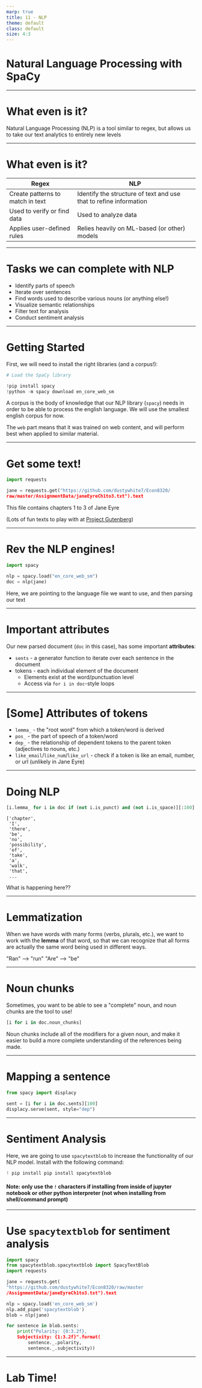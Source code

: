 ```yaml
---
marp: true
title: 11 - NLP
theme: default
class: default
size: 4:3
---
```


# Natural Language Processing with SpaCy

---

# What even is it?

Natural Language Processing (NLP) is a tool similar to regex, but allows us to take our text analytics to entirely new levels

---

# What even is it?

| Regex | NLP |
| --- | --- |
| Create patterns to match in text | Identify the structure of text and use that to refine information|
| Used to verify or find data | Used to analyze data |
| Applies user-defined rules | Relies heavily on ML-based (or other) models |

---

# Tasks we can complete with NLP

- Identify parts of speech
- Iterate over sentences
- Find words used to describe various nouns (or anything else!)
- Visualize semantic relationships
- Filter text for analysis
- Conduct sentiment analysis

---

# Getting Started

First, we will need to install the right libraries (and a corpus!):

```python
# Load the SpaCy library

!pip install spacy
!python -m spacy download en_core_web_sm
```

A corpus is the body of knowledge that our NLP library (`spacy`) needs in order to be able to process the english language. We will use the smallest english corpus for now. 

The `web` part means that it was trained on web content, and will perform best when applied to similar material.

---

# Get some text!

```python
import requests

jane = requests.get("https://github.com/dustywhite7/Econ8320/
raw/master/AssignmentData/janeEyreCh1to3.txt").text
```

This file contains chapters 1 to 3 of Jane Eyre

(Lots of fun texts to play with at [Project Gutenberg](https://www.gutenberg.org/browse/scores/top))

---

# Rev the NLP engines!

```python
import spacy

nlp = spacy.load("en_core_web_sm")
doc = nlp(jane)
```

Here, we are pointing to the language file we want to use, and then parsing our text

---

# Important attributes

Our new parsed document (`doc` in this case), has some important **attributes**:

- `sents` - a generator function to iterate over each sentence in the document
- tokens - each individual element of the document
    - Elements exist at the word/punctuation level
    - Access via `for i in doc`-style loops

---

# [Some] Attributes of tokens
- `lemma_` - the "root word" from which a token/word is derived
- `pos_` - the part of speech of a token/word
- `dep_` - the relationship of dependent tokens to the parent token (adjectives to nouns, etc.)
- `like_email`/`like_num`/`like_url` - check if a token is like an email, number, or url (unlikely in Jane Eyre)

---


# Doing NLP

```python
[i.lemma_ for i in doc if (not i.is_punct) and (not i.is_space)][:100]
```

```
['chapter',
 'I',
 'there',
 'be',
 'no',
 'possibility',
 'of',
 'take',
 'a',
 'walk',
 'that',
 ...
```

What is happening here??

---

# Lemmatization

When we have words with many forms (verbs, plurals, etc.), we want to work with the **lemma** of that word, so that we can recognize that all forms are actually the same word being used in different ways.

"Ran" --> "run"
"Are" --> "be"

---

# Noun chunks

Sometimes, you want to be able to see a "complete" noun, and noun chunks are the tool to use!

```python
[i for i in doc.noun_chunks]
```

Noun chunks include all of the modifiers for a given noun, and make it easier to build a more complete understanding of the references being made.

---

# Mapping a sentence

```python
from spacy import displacy

sent = [i for i in doc.sents][100]
displacy.serve(sent, style="dep")
```

---

# Sentiment Analysis

Here, we are going to use `spacytextblob` to increase the functionality of our NLP model. Install with the following command:

```python
! pip install pip install spacytextblob
```
#### Note: only use the `!` characters if installing from inside of jupyter notebook or other python interpreter (not when installing from shell/command prompt)


---

# Use `spacytextblob` for sentiment analysis

```python
import spacy
from spacytextblob.spacytextblob import SpacyTextBlob
import requests

jane = requests.get(
"https://github.com/dustywhite7/Econ8320/raw/master
/AssignmentData/janeEyreCh1to3.txt").text

nlp = spacy.load('en_core_web_sm')
nlp.add_pipe('spacytextblob')
blob = nlp(jane)

for sentence in blob.sents:
    print("Polarity: {0:3.2f}, 
    Subjectivity: {1:3.2f}".format(
        sentence._.polarity, 
        sentence._.subjectivity))
```

---

# Lab Time!
